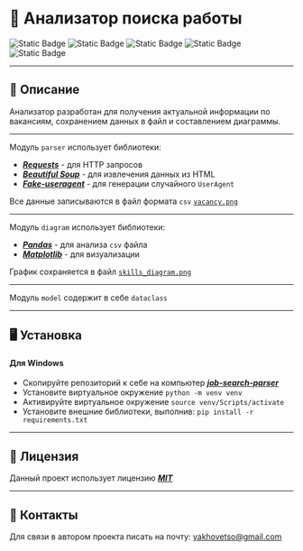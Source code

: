 # :flower_playing_cards: Анализатор поиска работы
![Static Badge](https://img.shields.io/badge/Python-3.11-blue?style=flat)
![Static Badge](https://img.shields.io/badge/Beautiful%20Soup-4.12-black?style=flat)
![Static Badge](https://img.shields.io/badge/Requests-2.31-red?style=flat)
![Static Badge](https://img.shields.io/badge/Pandas%20-2.2-green?style=flat)
![Static Badge](https://img.shields.io/badge/Matplotlib-3.8-purple?style=flat)

---
## :wilted_flower: Описание

Анализатор  разработан для получения актуальной информации по вакансиям,  сохранением данных в файл и составлением  диаграммы.

---
Модуль ```parser``` использует библиотеки:
* [***Requests***](https://requests.readthedocs.io/en/latest/index.html) - для HTTP запросов
* [***Beautiful Soup***](https://beautiful-soup-4.readthedocs.io/en/latest/) - для извлечения данных из HTML
* [***Fake-useragent***](https://fake-useragent.readthedocs.io/en/latest/) - для генерации случайного ```UserAgent```


Все данные записываются в файл формата ```csv```  [```vacancy.png```](https://github.com/yakhovets-o/job-search-parser/blob/main/vacancy.png)


---
Модуль ```diagram``` использует библиотеки:
* [***Pandas***](https://pandas.pydata.org/pandas-docs/stable/index.html) - для анализа ```csv``` файла
* [***Matplotlib***](https://matplotlib.org/stable/index.html) - для визуализации

График сохраняется в файл [```skills_diagram.png```](https://github.com/yakhovets-o/job-search-parser/blob/main/skills_diagram.png)

---
Модуль ```model``` содержит в себе ```dataclass```

---
## :desktop_computer: Установка
#### Для Windows
* Скопируйте репозиторий к себе на компьютер [***job-search-parser***](https://github.com/yakhovets-o/job-search-parser.git)
* Установите виртуальное окружение  ```python -m venv venv```
* Активируйте виртуальное окружение ```source venv/Scripts/activate```
* Установите внешние библиотеки, выполнив: ```pip install -r requirements.txt```

---
## :sunflower: Лицензия 
Данный проект использует лицензию [***MIT***](https://github.com/yakhovets-o/job-search-parser/blob/main/LICENSE)


---
## :white_flower: Контакты 

Для связи в автором проекта писать на почту: yakhovetso@gmail.com








